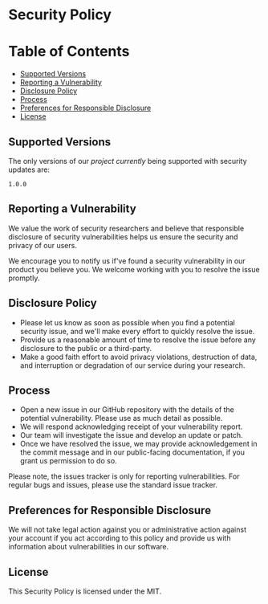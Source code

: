 # Security Policy

# Table of Contents

- [Supported Versions](#supported-versions)
- [Reporting a Vulnerability](#reporting-a-vulnerability)
- [Disclosure Policy](#disclosure-policy)
- [Process](#process)
- [Preferences for Responsible Disclosure](#preferences-for-responsible-disclosure)
- [License](#license)

## Supported Versions

The only versions of our *project currently* being supported with security updates are:

`1.0.0`

## Reporting a Vulnerability

We value the work of security researchers and believe that responsible disclosure of security vulnerabilities helps us ensure the security and privacy of our users.

We encourage you to notify us if've found a security vulnerability in our product you believe you. We welcome working with you to resolve the issue promptly.

## Disclosure Policy

- Please let us know as soon as possible when you find a potential security issue, and we'll make every effort to quickly resolve the issue.
- Provide us a reasonable amount of time to resolve the issue before any disclosure to the public or a third-party.
- Make a good faith effort to avoid privacy violations, destruction of data, and interruption or degradation of our service during your research.

## Process

- Open a new issue in our GitHub repository with the details of the potential vulnerability. Please use as much detail as possible.
- We will respond acknowledging receipt of your vulnerability report.
- Our team will investigate the issue and develop an update or patch.
- Once we have resolved the issue, we may provide acknowledgement in the commit message and in our public-facing documentation, if you grant us permission to do so.

Please note, the issues tracker is only for reporting vulnerabilities. For regular bugs and issues, please use the standard issue tracker.

## Preferences for Responsible Disclosure

We will not take legal action against you or administrative action against your account if you act according to this policy and provide us with information about vulnerabilities in our software.

## License

This Security Policy is licensed under the MIT.
